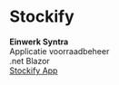 # Stockify
**Einwerk Syntra**  
Applicatie voorraadbeheer  
.net Blazor  
[Stockify App](http://stockify.runasp.net/)
